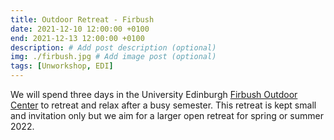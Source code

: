 ```yaml
---
title: Outdoor Retreat - Firbush
date: 2021-12-10 12:00:00 +0100
end: 2021-12-13 12:00:00 +0100
description: # Add post description (optional)
img: ./firbush.jpg # Add image post (optional)
tags: [Unworkshop, EDI]
---
```



We will spend three days in the University Edinburgh [Firbush Outdoor
Center](https://www.ed.ac.uk/sport-exercise/firbush/) to retreat and relax
after a busy semester. This retreat is kept small and invitation only but
we aim for a larger open retreat for spring or summer 2022.
